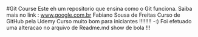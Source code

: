 #Git Course
Este eh um repositorio que ensina como o Git funciona.
Saiba mais no link : www.google.com.br
Fabiano Sousa de Freitas
Curso de GitHub pela Udemy
Curso muito bom para iniciantes !!!!!!!! -:) 
Foi efetuado uma alteracao no arquivo de Readme.md
show de bola !!!


